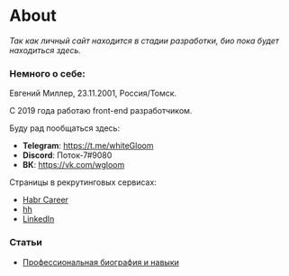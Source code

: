 # About

*Так как личный сайт находится в стадии разработки, био пока будет находиться здесь.*

### Немного о себе:

Евгений Миллер, 23.11.2001, Россия/Томск.

С 2019 года работаю front-end разработчиком.

Буду рад пообщаться здесь:
* **Telegram**: https://t.me/whiteGloom
* **Discord**: Поток-7#9080
* **ВК**: https://vk.com/wgloom

Страницы в рекрутинговых сервисах:
* [Habr Career](https://career.habr.com/wgloom)
* [hh](https://hh.ru/resume/606adf81ff0b240abc0039ed1f45454b30574d)
* [LinkedIn](https://www.linkedin.com/in/ev-miller/)

### Статьи

* [Профессиональная биография и навыки](./pages/skills.md)
